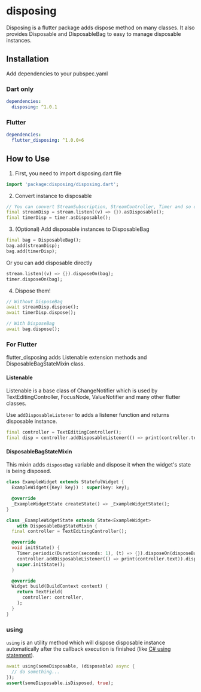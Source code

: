 # disposing

Disposing is a flutter package adds dispose method on many classes.
It also provides Disposable and DisposableBag to easy to manage disposable instances.

## Installation
Add dependencies to your pubspec.yaml

### Dart only
```yaml
dependencies:
  disposing: ^1.0.1
```

### Flutter
```yaml
dependencies:
  flutter_disposing: ^1.0.0+6
```

## How to Use

1. First, you need to import disposing.dart file

```dart
import 'package:disposing/disposing.dart';
```

2. Convert instance to disposable

```dart
// You can convert StreamSubscription, StreamController, Timer and so on.
final streamDisp = stream.listen((v) => {}).asDisposable();
final timerDisp = timer.asDisposable();
```

3. (Optional) Add disposable instances to DisposableBag

```dart
final bag = DisposableBag();
bag.add(streamDisp);
bag.add(timerDisp);
```

Or you can add disposable directly
```dart
stream.listen((v) => {}).disposeOn(bag);
timer.disposeOn(bag);
```

4. Dispose them!

```dart
// Without DisposeBag
await streamDisp.dispose();
await timerDisp.dispose();

// With DisposeBag
await bag.dispose();
```

### For Flutter
flutter_disposing adds Listenable extension methods and DisposableBagStateMixin class.

#### Listenable
Listenable is a base class of ChangeNotifier which is used by TextEditingController, FocusNode, ValueNotifier and many other flutter classes.

Use `addDisposableListener` to adds a listener function and returns disposable instance.
```dart
final controller = TextEditingController();
final disp = controller.addDisposableListener(() => print(controller.text));
```

#### DisposableBagStateMixin
This mixin adds `disposeBag` variable and dispose it when the widget's state is being disposed.

```dart
class ExampleWidget extends StatefulWidget {
  ExampleWidget({Key? key}) : super(key: key);

  @override
  _ExampleWidgetState createState() => _ExampleWidgetState();
}

class _ExampleWidgetState extends State<ExampleWidget>
    with DisposableBagStateMixin {
  final controller = TextEditingController();

  @override
  void initState() {
    Timer.periodic(Duration(seconds: 1), (t) => {}).disposeOn(disposeBag);
    controller.addDisposableListener(() => print(controller.text)).disposeOn(disposeBag);
    super.initState();
  }

  @override
  Widget build(BuildContext context) {
    return TextField(
      controller: controller,
    );
  }
}
```

### using
`using` is an utility method which will dispose disposable instance automatically after the callback execution is finished (like [C# using statement](https://docs.microsoft.com/en-us/dotnet/csharp/language-reference/keywords/using-statement)).

```dart
await using(someDisposable, (disposable) async {
  // do something...
});
assert(someDisposable.isDisposed, true);
```
